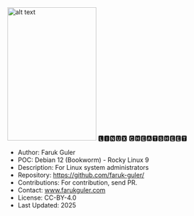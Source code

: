 <img src="https://farukguler.com/assets/img/Linus-Torvalds-2012.jpg" alt="alt text" width="200" height="300">
🅻🅸🅽🆄🆇 🅲🅷🅴🅰🆃🆂🅷🅴🅴🆃

- Author: Faruk Guler
- POC: Debian 12 (Bookworm) - Rocky Linux 9
- Description: For Linux system administrators
- Repository: https://github.com/faruk-guler/
- Contributions: For contribution, send PR.
- Contact: www.farukguler.com
- License: CC-BY-4.0
- Last Updated: 2025
